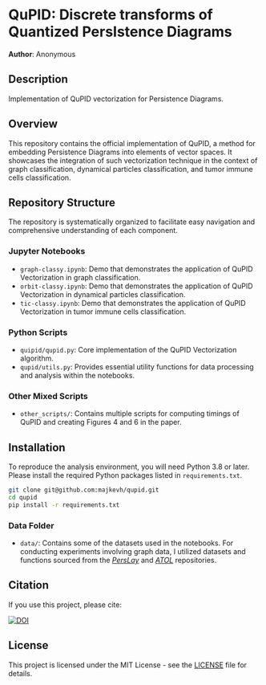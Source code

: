 # QuPID: Discrete transforms of Quantized PersIstence Diagrams
**Author**: Anonymous

## Description
Implementation of QuPID vectorization for Persistence Diagrams.

## Overview
This repository contains the official implementation of QuPID, a method for embedding Persistence Diagrams into elements of vector spaces. It showcases the integration of such vectorization technique in the context of graph classification, dynamical particles classification, and tumor immune cells classification.

## Repository Structure
The repository is systematically organized to facilitate easy navigation and comprehensive understanding of each component.

### Jupyter Notebooks
- `graph-classy.ipynb`: Demo that demonstrates the application of QuPID Vectorization in graph classification.
- `orbit-classy.ipynb`: Demo that demonstrates the application of QuPID Vectorization in dynamical particles classification.
- `tic-classy.ipynb`: Demo that demonstrates the application of QuPID Vectorization in tumor immune cells classification.

### Python Scripts
- `quipid/qupid.py`: Core implementation of the QuPID Vectorization algorithm.
- `qupid/utils.py`: Provides essential utility functions for data processing and analysis within the notebooks.


### Other Mixed Scripts
- `other_scripts/`: Contains multiple scripts for computing timings of QuPID and creating Figures 4 and 6 in the paper.

## Installation
To reproduce the analysis environment, you will need Python 3.8 or later. Please install the required Python packages listed in `requirements.txt`.

```bash
git clone git@github.com:majkevh/qupid.git
cd qupid
pip install -r requirements.txt
```

### Data Folder 
- `data/`: Contains some of the datasets used in the notebooks. For conducting experiments involving graph data, I utilized datasets and functions sourced from the [*PersLay*](https://github.com/MathieuCarriere/perslay) and [*ATOL*](https://github.com/martinroyer/atol) repositories. 

## Citation
If you use this project, please cite: 

[![DOI](https://zenodo.org/badge/829908288.svg)](https://zenodo.org/doi/10.5281/zenodo.13827944)

## License
This project is licensed under the MIT License - see the [LICENSE](LICENSE) file for details.
